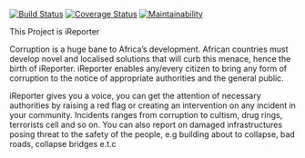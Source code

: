 
[![Build Status](https://travis-ci.org/hustlaviola/iReporter.svg?branch=develop)](https://travis-ci.org/hustlaviola/iReporter)
[![Coverage Status](https://coveralls.io/repos/github/hustlaviola/iReporter/badge.svg)](https://coveralls.io/github/hustlaviola/iReporter)
[![Maintainability](https://api.codeclimate.com/v1/badges/22b0da361445b996ceae/maintainability)](https://codeclimate.com/github/hustlaviola/iReporter/maintainability)


This Project is iReporter

Corruption is a huge bane to Africa’s development. African countries must develop novel and
localised solutions that will curb this menace, hence the birth of iReporter. iReporter enables
any/every citizen to bring any form of corruption to the notice of appropriate authorities and the
general public.

iReporter gives you a voice, you can get the attention of necessary authorities 
by raising a red flag or creating an intervention on any incident in your community.
Incidents ranges from corruption to cultism, drug rings, terrorists cell and so on.
You can also report on damaged infrastructures posing threat to the safety of the people,
e.g building about to collapse, bad roads, collapse bridges e.t.c

